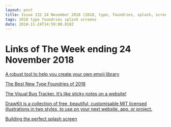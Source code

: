 ```yaml
---
layout: post
title: Issue 132 24 November 2018 (2018, type, foundries, splash, screens)
tags: 2018 type foundries splash screens
date: 2018-11-24T14:59:08.818Z
---
```

# Links of The Week ending 24 November 2018

<a href="http://phlntn.com/emojibuilder/" target="_blank">A robust tool to help you create your own emoji library</a>

<a href="https://medium.muz.li/the-best-new-type-foundries-of-2018-d99b34ac5267" target="_blank">The Best New Type Foundries of 2018</a>

<a href="https://get.bugherd.com/" target="_blank">The Visual Bug Tracker. It’s like sticky notes on a website!</a>

<a href="https://www.drawkit.io/" target="_blank">DrawKit is a collection of free, beautiful, customisable MIT licensed illustrations in two styles, to use on your next website, app, or project.</a>

<a href="https://uxdesign.cc/building-the-perfect-splash-screen-46e080395f06" target="_blank">Building the perfect splash screen</a>